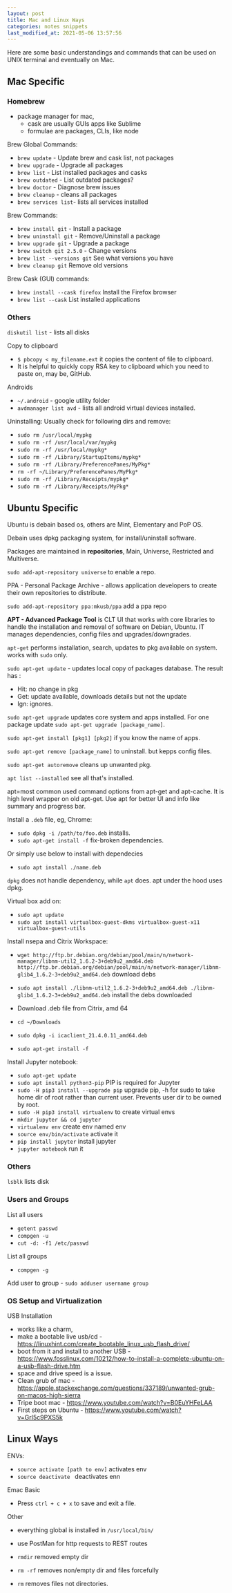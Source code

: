 ```yaml
---
layout: post
title: Mac and Linux Ways
categories: notes snippets
last_modified_at: 2021-05-06 13:57:56
---
```


Here are some basic understandings and commands that can be used on UNIX terminal and eventually on Mac. 


## Mac Specific


### Homebrew
- package manager for mac, 
  - cask are usually GUIs apps like Sublime
  - formulae are packages, CLIs, like node

Brew Global Commands:
- `brew update` - Update brew and cask list, not packages
- `brew upgrade` -  Upgrade all packages
- `brew list` - List installed packages and casks
- `brew outdated` - List outdated packages?
- `brew doctor` - Diagnose brew issues
- `brew cleanup` - cleans all packages
- `brew services list`- lists all services installed

Brew Commands:
- `brew install git` -  Install a package
- `brew uninstall git` -  Remove/Uninstall a package
- `brew upgrade git` -  Upgrade a package
- `brew switch git 2.5.0` -  Change versions
- `brew list --versions git`  See what versions you have
- `brew cleanup git` Remove old versions

Brew Cask (GUI) commands:
- `brew install --cask firefox` Install the Firefox browser
- `brew list --cask`  List installed applications

### Others

`diskutil list` - lists all disks

Copy to clipboard
- `$ pbcopy < my_filename.ext` it copies the content of file to clipboard.
- It is helpful to quickly copy RSA key to clipboard which you need to paste on, may be, GitHub.

Androids
- `~/.android` - google utility folder
- `avdmanager list avd` - lists all android virtual devices installed.

Uninstalling:
Usually check for following dirs and remove:
- `sudo rm /usr/local/mypkg`
- `sudo rm -rf /usr/local/var/mypkg`
- `sudo rm -rf /usr/local/mypkg*`
- `sudo rm -rf /Library/StartupItems/mypkg*`
- `sudo rm -rf /Library/PreferencePanes/MyPkg*`
- `rm -rf ~/Library/PreferencePanes/MyPkg*`
- `sudo rm -rf /Library/Receipts/mypkg*`
- `sudo rm -rf /Library/Receipts/MyPkg*`



## Ubuntu Specific

Ubuntu is debain based os, others are Mint, Elementary and PoP OS.

Debain uses dpkg packaging system, for install/uninstall software.

Packages are maintained in **repositories**, Main, Universe, Restricted and Multiverse. 

`sudo add-apt-repository universe` to enable a repo.

PPA - Personal Package Archive - allows application developers to create their own repositories to distribute.

`sudo add-apt-repository ppa:mkusb/ppa` add a ppa repo

**APT - Advanced Package Tool** is CLT UI that works with core libraries to handle the installation and removal of software on Debian, Ubuntu. IT manages dependencies, config files and upgrades/downgrades.

`apt-get` performs installation, search, updates to pkg available on system. works with `sudo` only.

`sudo apt-get update` - updates local copy of packages database. The result has :
- Hit: no change in pkg
- Get: update available, downloads details but not the update
- Ign: ignores.

`sudo apt-get upgrade` updates core system and apps installed. For one package update `sudo apt-get upgrade [package_name]`.

`sudo apt-get install [pkg1] [pkg2]` if you know the name of apps.

`sudo apt-get remove [package_name]` to uninstall. but kepps config files.

`sudo apt-get autoremove` cleans up unwanted pkg.

`apt list --installed` see all that's installed.

apt=most common used command options from apt-get and apt-cache. It is high level wrapper on old apt-get. Use apt for better UI and info like summary and progress bar.

Install a `.deb` file, eg, Chrome:
- `sudo dpkg -i /path/to/foo.deb` installs. 
- `sudo apt-get install -f` fix-broken dependencies.

Or simply use below to install with dependecies
- `sudo apt install ./name.deb`

`dpkg` does not handle dependency, while `apt` does. apt under the hood uses dpkg.

Virtual box add on:
- `sudo apt update`
- `sudo apt install virtualbox-guest-dkms virtualbox-guest-x11 virtualbox-guest-utils`

Install nsepa and Citrix Workspace:

- `wget http://ftp.br.debian.org/debian/pool/main/n/network-manager/libnm-util2_1.6.2-3+deb9u2_amd64.deb http://ftp.br.debian.org/debian/pool/main/n/network-manager/libnm-glib4_1.6.2-3+deb9u2_amd64.deb` download debs
- `sudo apt install ./libnm-util2_1.6.2-3+deb9u2_amd64.deb ./libnm-glib4_1.6.2-3+deb9u2_amd64.deb` install the debs downloaded

- Download .deb file from Citrix, amd 64
- `cd ~/Downloads`
- `sudo dpkg -i icaclient_21.4.0.11_amd64.deb`
- `sudo apt-get install -f`

Install Jupyter notebook:
- `sudo apt-get update`
- `sudo apt install python3-pip` PIP is required for Jupyter
- `sudo -H pip3 install --upgrade pip` upgrade pip, -h for sudo to take home dir of root rather than current user. Prevents user dir to be owned by root.
- `sudo -H pip3 install virtualenv` to create virtual envs
- `mkdir jupyter && cd jupyter`
- `virtualenv env` create env named env
- `source env/bin/activate` activate it
- `pip install jupyter` install jupyter
- `jupyter notebook` run it


### Others

`lsblk` lists disk

### Users and Groups

List all users 
- `getent passwd`
- `compgen -u`
- `cut -d: -f1 /etc/passwd`

List all groups
- `compgen -g`

Add user to group - `sudo adduser username group`

### OS Setup and Virtualization

USB Installation
- works like a charm, 
- make a bootable live usb/cd - https://linuxhint.com/create_bootable_linux_usb_flash_drive/
- boot from it and install to another USB - https://www.fosslinux.com/10212/how-to-install-a-complete-ubuntu-on-a-usb-flash-drive.htm
- space and drive speed is a issue.
- Clean grub of mac - https://apple.stackexchange.com/questions/337189/unwanted-grub-on-macos-high-sierra
- Tripe boot mac - https://www.youtube.com/watch?v=B0EuYHFeLAA
- First steps on Ubuntu - https://www.youtube.com/watch?v=GrI5c9PXS5k

## Linux Ways

ENVs:
- `source activate [path to env]` activates env
- `source deactivate ` deactivates enn

Emac Basic
- Press `ctrl + c + x` to save and exit a file.

Other
- everything global is installed in `/usr/local/bin/`
- use PostMan for http requests to REST routes

- `rmdir` removed empty dir
- `rm -rf` removes non/empty dir and files forcefully
- `rm` removes files not directories.





